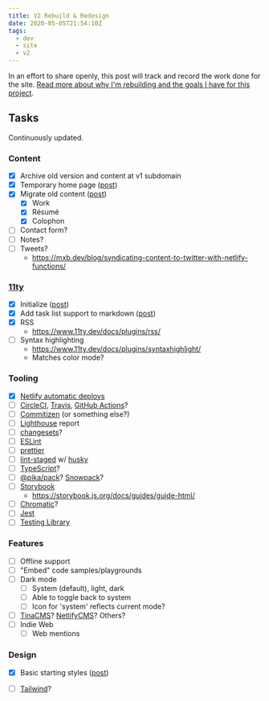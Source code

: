```yaml
---
title: V2 Rebuild & Redesign
date: 2020-05-05T21:54:10Z
tags:
  - dev
  - site
  - v2
---
```



In an effort to share openly, this post will track and record the work done for the site. [Read more about why I'm rebuilding and the goals I have for this project](/writing/v2-goals).


## Tasks

Continuously updated.


### Content

- [x] Archive old version and content at v1 subdomain
- [x] Temporary home page ([post][p1])
- [x] Migrate old content ([post][p1])
  - [x] Work
  - [x] Résumé
  - [x] Colophon
- [ ] Contact form?
- [ ] Notes?
- [ ] Tweets?
  - https://mxb.dev/blog/syndicating-content-to-twitter-with-netlify-functions/

### [11ty]

  - [x] Initialize ([post][p1])
  - [x] Add task list support to markdown ([post][p1])
  - [x] RSS
    - https://www.11ty.dev/docs/plugins/rss/
  - [ ] Syntax highlighting
    - https://www.11ty.dev/docs/plugins/syntaxhighlight/
    - Matches color mode?

### Tooling

- [x] [Netlify automatic deploys]
- [ ] [CircleCI], [Travis], [GitHub Actions]?
- [ ] [Commitizen] (or something else?)
- [ ] [Lighthouse] report
- [ ] [changesets]?
- [ ] [ESLint]
- [ ] [prettier]
- [ ] [lint-staged] w/ [husky]
- [ ] [TypeScript]?
- [ ] [@pika/pack]? [Snowpack]?
- [ ] [Storybook]
    - https://storybook.js.org/docs/guides/guide-html/
- [ ] [Chromatic]?
- [ ] [Jest]
- [ ] [Testing Library]

### Features

- [ ] Offline support
- [ ] "Embed" code samples/playgrounds
- [ ] Dark mode
    - [ ] System (default), light, dark
    - [ ] Able to toggle back to system
    - [ ] Icon for 'system' reflects current mode?
- [ ] [TinaCMS]? [NetlifyCMS]? Others?
- [ ] Indie Web
  - [ ] Web mentions

### Design

- [x] Basic starting styles ([post][p1])
- [ ] [Tailwind]?


[of-the-web]: /writing/of-the-web/

[11ty]: https://www.11ty.dev/
[Netlify automatic deploys]: https://docs.netlify.com/site-deploys/create-deploys/#deploy-with-git
[CircleCI]: https://circleci.com/
[Travis]: https://travis-ci.org/
[GitHub Actions]: https://github.com/features/actions
[Commitizen]: http://commitizen.github.io/cz-cli/
[Lighthouse]: https://github.com/GoogleChrome/lighthouse-ci
[changesets]: https://github.com/atlassian/changesets
[ESLint]: https://eslint.org/
[prettier]: https://prettier.io/
[lint-staged]: https://github.com/okonet/lint-staged
[husky]: https://github.com/typicode/husky
[TypeScript]: https://www.typescriptlang.org/
[@pika/pack]: https://github.com/pikapkg/pack
[Snowpack]: https://www.snowpack.dev/
[Storybook]: https://storybook.js.org/
[Chromatic]: https://www.chromatic.com/
[Jest]: https://jestjs.io/
[Testing Library]: https://testing-library.com/
[TinaCMS]: https://tinacms.org/
[NetlifyCMS]: https://www.netlifycms.org/
[Tailwind]: https://tailwindcss.com/

[p1]: /writing/the-work-before-the-work/
